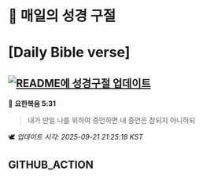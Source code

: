 # 🙏 매일의 성경 구절
# [Daily Bible verse]
## [![README에 성경구절 업데이트](https://github.com/DONGSUKA/first_test/actions/workflows/update-readme-bible.yml/badge.svg)](https://github.com/DONGSUKA/first_test/actions/workflows/update-readme-bible.yml)
<!-- START_BIBLE_VERSE -->
📖 **요한복음 5:31**
> 내가 만일 나를 위하여 증언하면 내 증언은 참되지 아니하되

🕊️ _업데이트 시각: 2025-09-21 21:25:18 KST_
  <!-- END_BIBLE_VERSE -->
## GITHUB_ACTION
